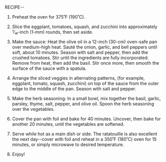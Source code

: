 RECIPE--

1. Preheat the oven for 375˚F (190˚C).

2. Slice the eggplant, tomatoes, squash, and zucchini into approximately ¹⁄₁₆-inch (1-mm) rounds, then set aside.

3. Make the sauce: Heat the olive oil in a 12-inch (30-cm) oven-safe pan over medium-high heat. Sauté the onion, garlic, and bell peppers until soft, about 10 minutes. Season with salt and pepper, then add the crushed tomatoes. Stir until the ingredients are fully incorporated. Remove from heat, then add the basil. Stir once more, then smooth the surface of the sauce with a spatula.

4. Arrange the sliced veggies in alternating patterns, (for example, eggplant, tomato, squash, zucchini) on top of the sauce from the outer edge to the middle of the pan. Season with salt and pepper.

5. Make the herb seasoning: In a small bowl, mix together the basil, garlic, parsley, thyme, salt, pepper, and olive oil. Spoon the herb seasoning over the vegetables.

6. Cover the pan with foil and bake for 40 minutes. Uncover, then bake for another 20 minutes, until the vegetables are softened.

7. Serve while hot as a main dish or side. The ratatouille is also excellent the next day--cover with foil and reheat in a 350˚F (180˚C) oven for 15 minutes, or simply microwave to desired temperature.

8. Enjoy!
